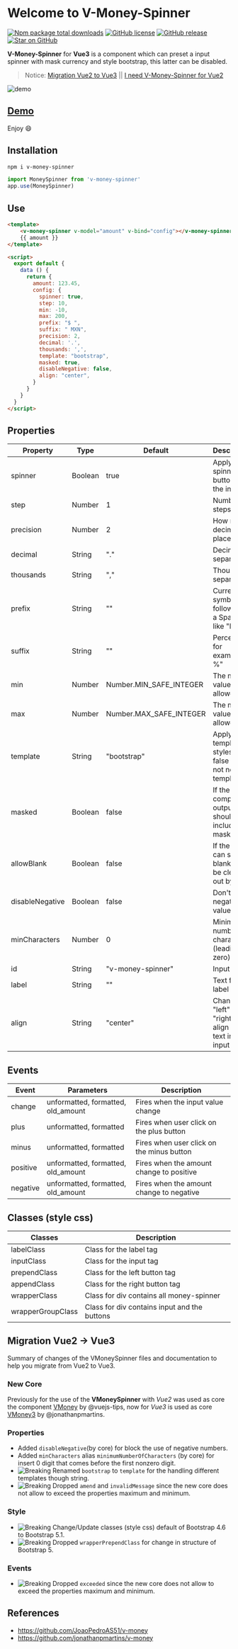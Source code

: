 
# Welcome to V-Money-Spinner
[![Npm package total downloads](https://badgen.net/npm/dt/v-money-spinner)](https://npmjs.ccom/package/express) [![GitHub license](https://img.shields.io/github/license/Naereen/StrapDown.js.svg)](https://github.com/joserick/v-money-spinner/blob/master/LICENSE) [![GitHub release](https://img.shields.io/github/release/joserick/v-money-spinner.svg)](https://gitHub.com/joserick/v-money-spinner/releases/) [![Star on GitHub](https://img.shields.io/github/stars/joserick/v-money-spinner?style=social)](https://github.com/joserick/v-money-spinner/stargazers)

**V-Money-Spinner** for **Vue3** is a component which can preset a input spinner with mask currency and style bootstrap, this latter can be disabled.

> Notice: [Migration Vue2 to Vue3](https://github.com/joserick/v-money-spinner#migration-vue2---vue3) || [I need V-Money-Spinner for Vue2](https://github.com/joserick/v-money-spinner/tree/v0.1.8)

![demo](https://joserick.com/v_money_spinner/spinner.gif)

## [Demo](https://joserick.com/v_money_spinner/)
Enjoy :smile:

## Installation
```bash
npm i v-money-spinner
```
```js
import MoneySpinner from 'v-money-spinner'
app.use(MoneySpinner)
```

## Use
```html
<template>
    <v-money-spinner v-model="amount" v-bind="config"></v-money-spinner>
    {{ amount }}
</template>

<script>
  export default {
    data () {
      return {
        amount: 123.45,
        config: {
          spinner: true,
          step: 10,
          min: -10,
          max: 200,
          prefix: "$ ",
          suffix: " MXN",
          precision: 2,
          decimal: '.',
          thousands: ',',
          template: "bootstrap",
          masked: true,
          disableNegative: false,
          align: "center",
        }
      }
    }
  }
</script>
```

## Properties
| Property       | Type    | Default                 | Description                                                 |
|----------------|---------|-------------------------|---------------------------------------------------------    |
| spinner        | Boolean | true                    | Apply spinner buttons to the input                          |
| step           | Number  | 1                       | Number of steps                                             |
| precision      | Number  | 2                       | How many decimal places                                     |
| decimal        | String  | "."                     | Decimal separator                                           |
| thousands      | String  | ","                     | Thousands separator                                         |
| prefix         | String  | ""                      | Currency symbol followed by a Space, like "R$ "             |
| suffix         | String  | ""                      | Percentage for example: " %"                                |
| min            | Number  | Number.MIN_SAFE_INTEGER | The min value allowed                                       |
| max            | Number  | Number.MAX_SAFE_INTEGER | The max value allowed                                       |
| template       | String  | "bootstrap"             | Apply template styles, use false if you not need template   |
| masked         | Boolean | false                   | If the component output should include the mask or not      |
| allowBlank     | Boolean | false                   | If the field can start blank and be cleared out by user     |
| disableNegative| Boolean | false                   | Don't allow negative values                                 |
| minCharacters  | Number  | 0                       | Minimum number of characters (leading zero)                 |
| id             | String  | "v-money-spinner"       | Input id                                                    |
| label          | String  | ""                      | Text for label tag                                          |
| align          | String  | "center"                | Change by "left" or "right" to align the text in the input  |


## Events
| Event          | Parameters                         | Description                                                |
|----------------|------------------------------------|------------------------------------------------------------|
| change         | unformatted, formatted, old_amount | Fires when the input value change                          |
| plus           | unformatted, formatted             | Fires when user click on the plus button                   |
| minus          | unformatted, formatted             | Fires when user click on the minus button                  |
| positive       | unformatted, formatted, old_amount | Fires when the amount change to positive                   |
| negative       | unformatted, formatted, old_amount | Fires when the amount change to negative                   |


## Classes (style css)
| Classes             | Description                                                                                |
|---------------------|--------------------------------------------------------------------------------------------|
| labelClass          | Class for the label tag                                                                    |
| inputClass          | Class for the input tag                                                                    |
| prependClass        | Class for the left button tag                                                              |
| appendClass         | Class for the right button tag                                                             |
| wrapperClass        | Class for div contains all money-spinner                                                   |
| wrapperGroupClass   | Class for div contains input and the buttons                                               |


## Migration Vue2 -> Vue3
Summary of changes of the VMoneySpinner files and documentation to help you migrate from Vue2 to Vue3.

### New Core
Previously for the use of the **VMoneySpinner** with *Vue2* was used as core the component [VMoney](https://github.com/vuejs-tips/v-money) by @vuejs-tips, now for *Vue3* is used as core [VMoney3](https://github.com/jonathanpmartins/v-money3) by @jonathanpmartins.

### Properties
 - Added `disableNegative`(by core) for block the use of negative numbers.
 - Added `minCharacters` alias `minimumNumberOfCharacters` (by core) for insert 0 digit that comes before the first nonzero digit.
 - ![Breaking](https://img.shields.io/badge/-Breaking-dc3545.svg) Renamed `bootstrap` to `template` for the handling different
   templates though string.
 - ![Breaking](https://img.shields.io/badge/-Breaking-dc3545.svg) Dropped `amend`  and `invalidMessage` since the new core does not allow to exceed the properties maximum and minimum.

### Style
 - ![Breaking](https://img.shields.io/badge/-Breaking-dc3545.svg) Change/Update classes (style css) default of Bootstrap 4.6 to Bootstrap 5.1.
 - ![Breaking](https://img.shields.io/badge/-Breaking-dc3545.svg) Dropped `wrapperPrependClass` for change in structure of Bootstrap 5.

### Events
 - ![Breaking](https://img.shields.io/badge/-Breaking-dc3545.svg) Dropped `exceeded`  since the new core does not allow to exceed the properties maximum and minimum.

## References

 - https://github.com/JoaoPedroAS51/v-money
 - https://github.com/jonathanpmartins/v-money
